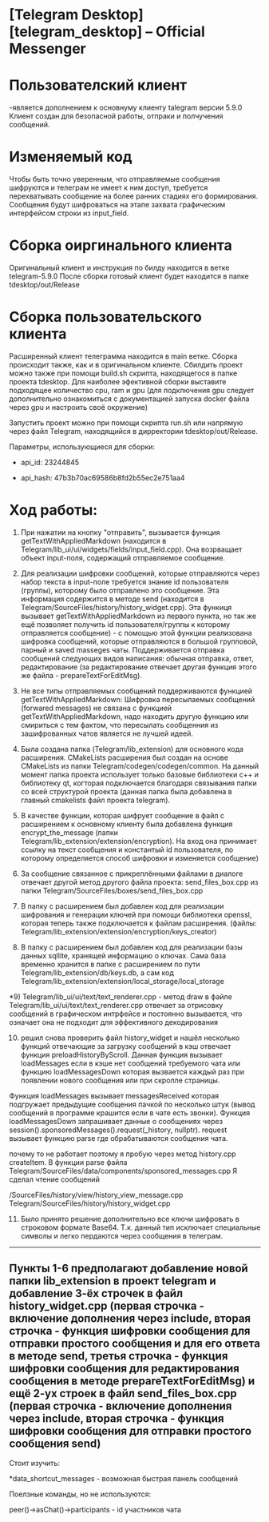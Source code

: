 # [Telegram Desktop][telegram_desktop] – Official Messenger

# Пользователский клиент
-является дополнением к основнуму клиенту talegram версии 5.9.0 Клиент создан для безопасной работы, отпраки и полчучения сообщений.

# Изменяемый код
Чтобы быть точно уверенным, что отправляемые сообщения шифруются и телеграм не имеет к ним доступ, требуется перехватывать сообщение на более ранних стадиях его формирования. Сообщения будут шифроваться на этапе захвата графическим интерфейсом строки из input_field.

# Сборка оиргинального клиента
Оригинальный клиент и инструкция по билду находится в ветке telegram-5.9.0 После сборки готовый клиент будет находится в папке tdesktop/out/Release

# Сборка пользовательского клиента

Расширенный клиент телеграмма находится в main ветке. Сборка происходит также, как и в оригинальном клиенте. Сбилдить проект можно также при помощи build.sh скрипта, находящегося в папке проекта tdesktop. Для наиболее эфективной сборки выставите подходящее количество cpu, ram и gpu (для подключения gpu следует дополнительно ознакомиться с документацией запуска docker файла через gpu и настроить своё окружение)

Запустить проект можно при помощи скрипта run.sh или напрямую через файл Telegram, находящийся в дирректории tdesktop/out/Release.

Параметры, использующиеся для сборки:

- api_id: 23244845

- api_hash: 47b3b70ac69586b8fd2b55ec2e751aa4

# Ход работы:

1) При нажатии на кнопку "отправить", вызывается функция getTextWithAppliedMarkdown (находится в Telegram/lib_ui/ui/widgets/fields/input_field.cpp). Она возрващает объект input-поля, содержащий отправляемое сообщение.

2) Для реализации шифровки сообщений, которые отправляются через набор текста в input-поле требуется знание id пользователя (группы), которому было отправлено это сообщение. Эта информация содержится в методе send (находится в Telegram/SourceFiles/history/history_widget.cpp). Эта функиця вызывает getTextWithAppliedMarkdown из первого пункта, но так же ещё позволяет получить id пользователя/группы к которому отправляется сообщение) - с помощью этой функции реализована шифровка сообщений, которые отправляются в большой групповой, парный и saved masseges чаты. Поддерживается отправка сообщений следующих видов написания: обычная отправка, ответ, редактирование (за редактирование отвечает другая функция этого же файла - prepareTextForEditMsg).

3) Не все типы отправляемых сообщений поддерживаются функцией getTextWithAppliedMarkdown: Шифровка пересылаемых сообщений (forwared messages) не связана с функцией getTextWithAppliedMarkdown, надо находить другую функцию или смириться с тем фактом, что пересылать сообщенния из зашифрованных чатов является не лучшей идеей.

4) Была создана папка (Telegram/lib_extension) для основного кода расширения. CMakeLists расширения был создан на основе CMakeLists из папки Telegram/codegen/codegen/common. На данный момент папка проекта использует только базовые библиотеки c++ и библиотеку qt, когторая подключается благодаря связывания папки со всей структурой проекта (данная папка была добавлена в главный cmakelists файл проекта telegram).

5) В качестве функции, которая шифрует сообщение в файл с расширением к основному клиенту была добавлена функция encrypt_the_message (папки Telegram/lib_extension/extension/encryption). На вход она принимает ссылку на текст сообщения и константый id пользователя, по которому определяется способ шифровки и изменяется сообщение)

6) За сообщение связанное с прикреплёнными файлами в диалоге отвечает другой метод другого файла проекта: send_files_box.cpp из папки Telegram/SourceFiles/boxes/send_files_box.cpp

7) В папку с расширением был добавлен код для реализации шифрования и генерации ключей при помощи библиотеки openssl, которая теперь также подключается к файлам расширения. (файлы: Telegram/lib_extension/extension/encryption/keys_creator)

8) В папку с расширением был добавлен код для реализации базы данных sqllite, хранящей информацию о ключах. Сама база временно хранится в папке с расширением по пути Telegram/lib_extension/db/keys.db, а сам код Telegram/lib_extension/extension/local_storage/local_storage





*9) Telegram/lib_ui/ui/text/text_renderer.cpp - метод draw в файле Telegram/lib_ui/ui/text/text_renderer.cpp отвечает за отрисовку сообщений в графическом интрфейсе и постоянно вызывается, что означает она не подходит для эффективного декодирования

10) решил снова проверить файл history_widget и нашёл несколько функций отвечающие за загрузку сообщений в кэш отвечает функция preloadHistoryByScroll. Данная функция вызывает loadMessages если в кэше нет сообщений требуемого чата или функцию loadMessagesDown которая вызвается каждый раз при появлении нового сообщения или при скролле страницы.

Функция loadMessages вызывает messagesReceived которая подгружает предыдущие сообщения пачкой по несколько штук (вывод сообщений в программе крашится если в чате есть звонки).
Функция loadMessagesDown запрашивает данные о сообщениях через session().sponsoredMessages().request(_history, nullptr). request вызывает функцию parse где обрабатываются сообщения чата.

почему то не работает поэтому я пробую через метод history.cpp createItem.
В функции parse файла Telegram/SourceFiles/data/components/sponsored_messages.cpp Я сделал чтение сообщений


/SourceFiles/history/view/history_view_message.cpp
Telegram/SourceFiles/history/history_widget.cpp

11) Было принято решение дополнительно все ключи шифровать в строковом формате Base64. Т.к. данный тип исключает специальные символы и легко пердаются через сообщения в телеграм.

-----------
Пункты 1-6 предполагают добавление новой папки lib_extension в проект telegram и добавление 3-ёх строчек в файл history_widget.cpp (первая строчка - включение дополнения через include, вторая строчка - функция шифровки сообщения для отправки простого сообщения и для его ответа в методе send, третья строчка - функция шифровки сообщения для редактирования сообщения в методе prepareTextForEditMsg) и ещё 2-ух строек в файл send_files_box.cpp (первая строчка - включение дополнения через include, вторая строчка - функция шифровки сообщения для отправки простого сообщения send)
-----------



Стоит изучить:

*data_shortcut_messages - возможная быстрая панель сообщений


Поелзные команды, но не используются:

peer()->asChat()->participants - id участников чата

